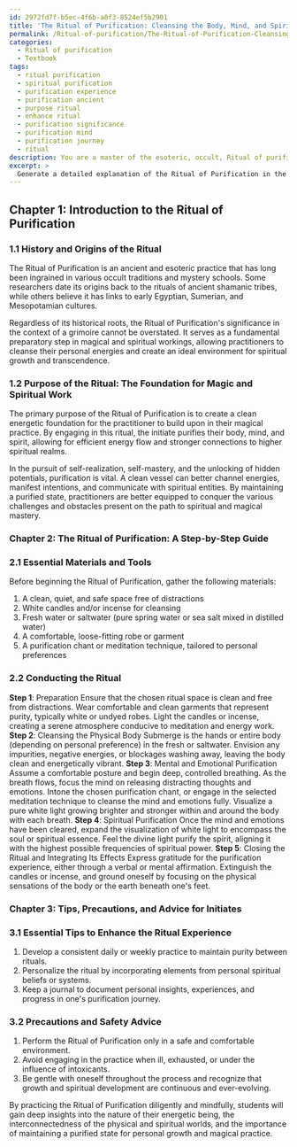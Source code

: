 ```yaml
---
id: 2972fd7f-b5ec-4f6b-a8f3-8524ef5b2901
title: 'The Ritual of Purification: Cleansing the Body, Mind, and Spirit'
permalink: /Ritual-of-purification/The-Ritual-of-Purification-Cleansing-the-Body-Mind-and-Spirit/
categories:
  - Ritual of purification
  - Textbook
tags:
  - ritual purification
  - spiritual purification
  - purification experience
  - purification ancient
  - purpose ritual
  - enhance ritual
  - purification significance
  - purification mind
  - purification journey
  - ritual
description: You are a master of the esoteric, occult, Ritual of purification and education, you have written many textbooks on the subject in ways that provide students with rich and deep understanding of the subject. You are being asked to write textbook-like sections on a topic and you do it with full context, explainability, and reliability in accuracy to the true facts of the topic at hand, in a textbook style that a student would easily be able to learn from, in a rich, engaging, and contextual way. Always include relevant context (such as formulas and history), related concepts, and in a way that someone can gain deep insights from.
excerpt: > 
  Generate a detailed explanation of the Ritual of Purification in the context of a grimoire, including its history, purpose, and step-by-step instructions for a student to follow and gain deep insights and understanding of this occult practice. Additionally, provide essential tips, precautions, and advice to ensure the effectiveness and safety of the ritual for initiates.
---
```

## Chapter 1: Introduction to the Ritual of Purification

### 1.1 History and Origins of the Ritual

The Ritual of Purification is an ancient and esoteric practice that has long been ingrained in various occult traditions and mystery schools. Some researchers date its origins back to the rituals of ancient shamanic tribes, while others believe it has links to early Egyptian, Sumerian, and Mesopotamian cultures. 

Regardless of its historical roots, the Ritual of Purification's significance in the context of a grimoire cannot be overstated. It serves as a fundamental preparatory step in magical and spiritual workings, allowing practitioners to cleanse their personal energies and create an ideal environment for spiritual growth and transcendence.

### 1.2 Purpose of the Ritual: The Foundation for Magic and Spiritual Work

The primary purpose of the Ritual of Purification is to create a clean energetic foundation for the practitioner to build upon in their magical practice. By engaging in this ritual, the initiate purifies their body, mind, and spirit, allowing for efficient energy flow and stronger connections to higher spiritual realms.

In the pursuit of self-realization, self-mastery, and the unlocking of hidden potentials, purification is vital. A clean vessel can better channel energies, manifest intentions, and communicate with spiritual entities. By maintaining a purified state, practitioners are better equipped to conquer the various challenges and obstacles present on the path to spiritual and magical mastery.

### Chapter 2: The Ritual of Purification: A Step-by-Step Guide

### 2.1 Essential Materials and Tools

Before beginning the Ritual of Purification, gather the following materials:

1. A clean, quiet, and safe space free of distractions
2. White candles and/or incense for cleansing
3. Fresh water or saltwater (pure spring water or sea salt mixed in distilled water)
4. A comfortable, loose-fitting robe or garment
5. A purification chant or meditation technique, tailored to personal preferences

### 2.2 Conducting the Ritual
**Step 1**: Preparation
Ensure that the chosen ritual space is clean and free from distractions. Wear comfortable and clean garments that represent purity, typically white or undyed robes. Light the candles or incense, creating a serene atmosphere conducive to meditation and energy work.
**Step 2**: Cleansing the Physical Body
Submerge is the hands or entire body (depending on personal preference) in the fresh or saltwater. Envision any impurities, negative energies, or blockages washing away, leaving the body clean and energetically vibrant.
**Step 3**: Mental and Emotional Purification
Assume a comfortable posture and begin deep, controlled breathing. As the breath flows, focus the mind on releasing distracting thoughts and emotions. Intone the chosen purification chant, or engage in the selected meditation technique to cleanse the mind and emotions fully. Visualize a pure white light growing brighter and stronger within and around the body with each breath.
**Step 4**: Spiritual Purification
Once the mind and emotions have been cleared, expand the visualization of white light to encompass the soul or spiritual essence. Feel the divine light purify the spirit, aligning it with the highest possible frequencies of spiritual power.
**Step 5**: Closing the Ritual and Integrating Its Effects
Express gratitude for the purification experience, either through a verbal or mental affirmation. Extinguish the candles or incense, and ground oneself by focusing on the physical sensations of the body or the earth beneath one's feet.

### Chapter 3: Tips, Precautions, and Advice for Initiates

### 3.1 Essential Tips to Enhance the Ritual Experience

1. Develop a consistent daily or weekly practice to maintain purity between rituals.
2. Personalize the ritual by incorporating elements from personal spiritual beliefs or systems.
3. Keep a journal to document personal insights, experiences, and progress in one's purification journey.

### 3.2 Precautions and Safety Advice

1. Perform the Ritual of Purification only in a safe and comfortable environment.
2. Avoid engaging in the practice when ill, exhausted, or under the influence of intoxicants.
3. Be gentle with oneself throughout the process and recognize that growth and spiritual development are continuous and ever-evolving.

By practicing the Ritual of Purification diligently and mindfully, students will gain deep insights into the nature of their energetic being, the interconnectedness of the physical and spiritual worlds, and the importance of maintaining a purified state for personal growth and magical practice.
